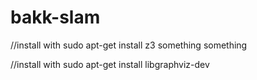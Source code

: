 # bakk-slam

//install with sudo apt-get install z3 something something

//install with sudo apt-get install libgraphviz-dev

